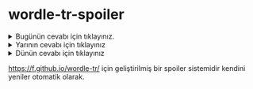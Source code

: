 # wordle-tr-spoiler

<details>
  <summary>Bugünün cevabı için tıklayınız.</summary>
  <br>
    <b> uzama </b>
</details>

<details>
  <summary>Yarının cevabı için tıklayınız</summary>
  <br>
   <b> tavlı </b>
</details>

<details>
  <summary>Dünün cevabı için tıklayınız </summary>
  <br>
  <b> maket </b>
</details>

https://f.github.io/wordle-tr/ için geliştirilmiş bir spoiler sistemidir kendini yeniler otomatik olarak.

